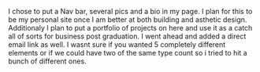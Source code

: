 I chose to put a Nav bar, several pics and a bio in my page. I plan for this to be my personal site once I am better at both building and asthetic design. Additionaly I plan to put a portfolio of projects on here and use it as a catch all of sorts for business post graduation. I went ahead and added a direct email link as well. 
I wasnt sure if you wanted 5 completely different elements or if we could have two of the same type count so i tried to hit a bunch of different ones. 

